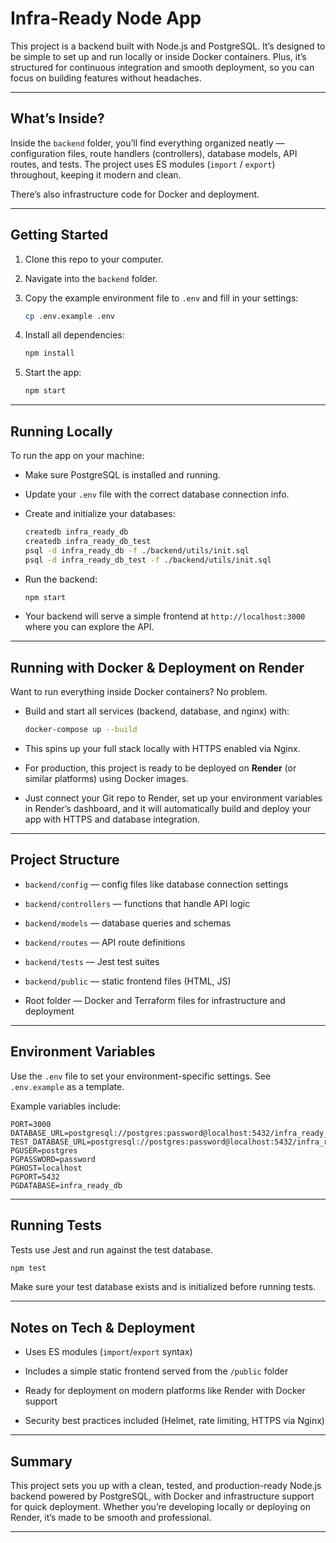 # Infra-Ready Node App

This project is a backend built with Node.js and PostgreSQL. It’s designed to be simple to set up and run locally or inside Docker containers. Plus, it’s structured for continuous integration and smooth deployment, so you can focus on building features without headaches.

---

## What’s Inside?

Inside the `backend` folder, you’ll find everything organized neatly — configuration files, route handlers (controllers), database models, API routes, and tests. The project uses ES modules (`import` / `export`) throughout, keeping it modern and clean.

There’s also infrastructure code for Docker and deployment.

---

## Getting Started

1. Clone this repo to your computer.

2. Navigate into the `backend` folder.

3. Copy the example environment file to `.env` and fill in your settings:

   ```bash
   cp .env.example .env
   ```

4. Install all dependencies:

   ```bash
   npm install
   ```

5. Start the app:

   ```bash
   npm start
   ```

---

## Running Locally

To run the app on your machine:

- Make sure PostgreSQL is installed and running.

- Update your `.env` file with the correct database connection info.

- Create and initialize your databases:

  ```bash
  createdb infra_ready_db
  createdb infra_ready_db_test
  psql -d infra_ready_db -f ./backend/utils/init.sql
  psql -d infra_ready_db_test -f ./backend/utils/init.sql
  ```

- Run the backend:

  ```bash
  npm start
  ```

- Your backend will serve a simple frontend at `http://localhost:3000` where you can explore the API.

---

## Running with Docker & Deployment on Render

Want to run everything inside Docker containers? No problem.

- Build and start all services (backend, database, and nginx) with:

  ```bash
  docker-compose up --build
  ```

- This spins up your full stack locally with HTTPS enabled via Nginx.

- For production, this project is ready to be deployed on **Render** (or similar platforms) using Docker images.

- Just connect your Git repo to Render, set up your environment variables in Render’s dashboard, and it will automatically build and deploy your app with HTTPS and database integration.

---

## Project Structure

- `backend/config` — config files like database connection settings

- `backend/controllers` — functions that handle API logic

- `backend/models` — database queries and schemas

- `backend/routes` — API route definitions

- `backend/tests` — Jest test suites

- `backend/public` — static frontend files (HTML, JS)

- Root folder — Docker and Terraform files for infrastructure and deployment

---

## Environment Variables

Use the `.env` file to set your environment-specific settings. See `.env.example` as a template.

Example variables include:

```env
PORT=3000
DATABASE_URL=postgresql://postgres:password@localhost:5432/infra_ready_db
TEST_DATABASE_URL=postgresql://postgres:password@localhost:5432/infra_ready_db_test
PGUSER=postgres
PGPASSWORD=password
PGHOST=localhost
PGPORT=5432
PGDATABASE=infra_ready_db
```

---

## Running Tests

Tests use Jest and run against the test database.

```bash
npm test
```

Make sure your test database exists and is initialized before running tests.

---

## Notes on Tech & Deployment

- Uses ES modules (`import`/`export` syntax)

- Includes a simple static frontend served from the `/public` folder

- Ready for deployment on modern platforms like Render with Docker support

- Security best practices included (Helmet, rate limiting, HTTPS via Nginx)

---

## Summary

This project sets you up with a clean, tested, and production-ready Node.js backend powered by PostgreSQL, with Docker and infrastructure support for quick deployment. Whether you’re developing locally or deploying on Render, it’s made to be smooth and professional.

---
